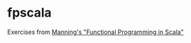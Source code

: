 # fpscala
Exercises from [Manning's "Functional Programming in Scala"](https://www.manning.com/books/functional-programming-in-scala)
